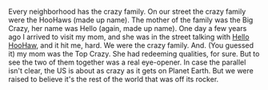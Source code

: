 Every neighborhood has the crazy family. On our street the crazy family were the HooHaws (made up name). The mother of the family was the Big Crazy, her name was Hello (again, made up name). One day a few years ago I arrived to visit my mom, and she was in the street talking with <a href="https://google.com/search?q=%22Hello+HooHaw%22">Hello HooHaw</a>, and it hit me, hard. We were the crazy family. And. (You guessed it) my mom was the Top Crazy. She had redeeming qualities, for sure. But to see the two of them together was a real eye-opener. In case the parallel isn't clear, the US is about as crazy as it gets on Planet Earth. But we were raised to believe it's the rest of the world that was off its rocker.
